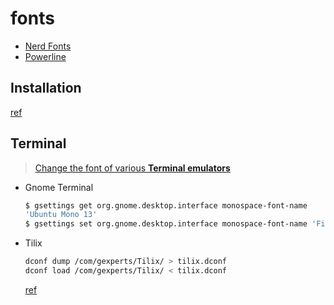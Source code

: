 fonts
=====

* [Nerd Fonts](https://www.nerdfonts.com/)
* [Powerline](https://github.com/powerline/fonts)

## Installation

[ref](https://itsfoss.com/install-fonts-ubuntu/)

## Terminal
> [Change the font of various **Terminal emulators**](https://askubuntu.com/a/283831)

* Gnome Terminal

    ```bash
    $ gsettings get org.gnome.desktop.interface monospace-font-name
    'Ubuntu Mono 13'
    $ gsettings set org.gnome.desktop.interface monospace-font-name 'FiraCode Nerd Font 13'
    ```

* Tilix

    ```bash
    dconf dump /com/gexperts/Tilix/ > tilix.dconf
    dconf load /com/gexperts/Tilix/ < tilix.dconf
    ```
    [ref](https://github.com/gnunn1/tilix/issues/571#issuecomment-293097876)
